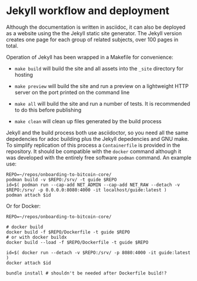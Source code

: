 # Jekyll workflow and deployment

Although the documentation is written in asciidoc, it can also be
deployed as a website using the the Jekyll static site generator.
The Jekyll version creates one page for each group of related subjects,
over 100 pages in total.

Operation of Jekyll has been wrapped in a Makefile for convenience:

- `make build` will build the site and all assets into the `_site`
  directory for hosting

- `make preview` will build the site and run a preview on a lightweight
  HTTP server on the port printed on the command line

- `make all` will build the site and run a number of tests.  It is
  recommended to do this before publishing

- `make clean` will clean up files generated by the build process

Jekyll and the build process both use asciidoctor, so you need all the
same depedencies for adoc building plus the Jekyll depedencies and GNU
make.  To simplify replication of this process a `Containerfile` is
provided in the repository.  It should be compatible with the `docker`
command although it was developed with the entirely free software
`podman` command.  An example use:

```
REPO=~/repos/onboarding-to-bitcoin-core/
podman build -v $REPO:/srv/ -t guide $REPO
id=$( podman run --cap-add NET_ADMIN --cap-add NET_RAW --detach -v $REPO:/srv/ -p 0.0.0.0:8080:4000 -it localhost/guide:latest )
podman attach $id
```

Or for Docker:

```
REPO=~/repos/onboarding-to-bitcoin-core/

# docker build
docker build -f $REPO/Dockerfile -t guide $REPO
# or with docker buildx
docker build --load -f $REPO/Dockerfile -t guide $REPO

id=$( docker run --detach -v $REPO:/srv/ -p 8080:4000 -it guide:latest )
docker attach $id

bundle install # shouldn't be needed after Dockerfile build!?
```
